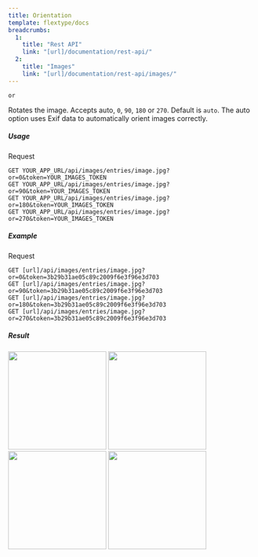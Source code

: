 ```yaml
---
title: Orientation
template: flextype/docs
breadcrumbs:
  1:
    title: "Rest API"
    link: "[url]/documentation/rest-api/"
  2:
    title: "Images"
    link: "[url]/documentation/rest-api/images/"
---
```


`or`

Rotates the image. Accepts auto, `0`, `90`, `180` or `270`. Default is `auto`. The auto option uses Exif data to automatically orient images correctly.

##### Usage

<div class="file-header">Request</div>

```
GET YOUR_APP_URL/api/images/entries/image.jpg?or=0&token=YOUR_IMAGES_TOKEN
GET YOUR_APP_URL/api/images/entries/image.jpg?or=90&token=YOUR_IMAGES_TOKEN
GET YOUR_APP_URL/api/images/entries/image.jpg?or=180&token=YOUR_IMAGES_TOKEN
GET YOUR_APP_URL/api/images/entries/image.jpg?or=270&token=YOUR_IMAGES_TOKEN
```

##### Example

<div class="file-header">Request</div>

```
GET [url]/api/images/entries/image.jpg?or=0&token=3b29b31ae05c89c2009f6e3f96e3d703
GET [url]/api/images/entries/image.jpg?or=90&token=3b29b31ae05c89c2009f6e3f96e3d703
GET [url]/api/images/entries/image.jpg?or=180&token=3b29b31ae05c89c2009f6e3f96e3d703
GET [url]/api/images/entries/image.jpg?or=270&token=3b29b31ae05c89c2009f6e3f96e3d703
```

##### Result

<img width="200" class="inline" src="[url]/api/images/entries/image.jpg?or=0&token=3b29b31ae05c89c2009f6e3f96e3d703">
<img width="200" class="inline" src="[url]/api/images/entries/image.jpg?or=90&token=3b29b31ae05c89c2009f6e3f96e3d703">
<img width="200" class="inline" src="[url]/api/images/entries/image.jpg?or=180&token=3b29b31ae05c89c2009f6e3f96e3d703">
<img width="200" class="inline" src="[url]/api/images/entries/image.jpg?or=270&token=3b29b31ae05c89c2009f6e3f96e3d703">
